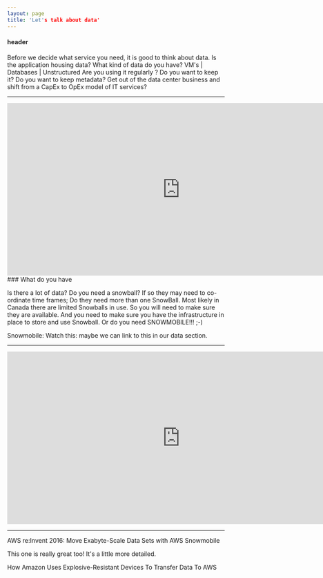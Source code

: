 ```yaml
---
layout: page
title: 'Let's talk about data'
---
```


#### header

Before we decide what service you need, it is good to think about data. Is the application housing data? What kind of data do you have? VM's | Databases | Unstructured 
Are you using it regularly ? Do you want to keep it? Do you want to keep metadata? 
Get out of the data center business and shift from a CapEx to OpEx model of IT services? 

<hr />
<iframe style="border: 0px solid rgba(0, 0, 0, 0.1);" width="800" height="400" src="https://bl.ocks.org/HarryStevens/raw/4fba7a62b0ff302ef49768198d4c54c6/" allowfullscreen></iframe>
### What do you have

Is there a lot of data? Do you need a snowball? If so they may need to co-ordinate time frames; Do they need more than one SnowBall. Most likely in Canada there are limited Snowballs in use. So you will need to make sure they are available. And you need to make sure you have the infrastructure in place to store and use Snowball. Or do you need SNOWMOBILE!!! ;-) 

Snowmobile: Watch this: maybe we can link to this in our data section.  

<hr />
<iframe style="border: 0px solid rgba(0, 0, 0, 0.1);" width="800" height="400" src="https://www.youtube.com/watch?v=8vQmTZTq7nw" allowfullscreen></iframe>

- - -

AWS re:Invent 2016: Move Exabyte-Scale Data Sets with AWS Snowmobile 

 


 

This one is really great too! It's a little more detailed.  

How Amazon Uses Explosive-Resistant Devices To Transfer Data To AWS 


